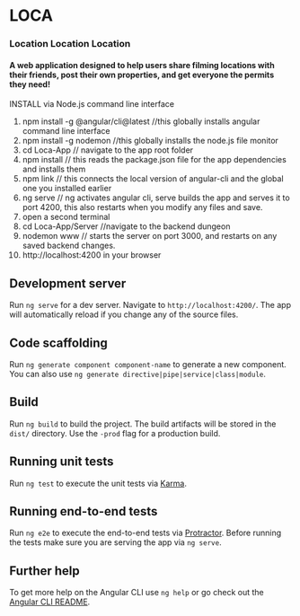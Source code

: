 LOCA
===

### Location Location Location
#### A web application designed to help users share filming locations with their friends, post their own properties, and get everyone the permits they need!


INSTALL via Node.js command line interface
1) npm install -g @angular/cli@latest //this globally installs angular command line interface
2) npm install -g nodemon //this globally installs the node.js file monitor
3) cd Loca-App // navigate to the app root folder
4) npm install // this reads the package.json file for the app dependencies and installs them
5) npm link // this connects the local version of angular-cli and the global one you installed earlier
6) ng serve // ng activates angular cli, serve builds the app and serves it to port 4200, this also restarts when you modify any files and save.
7) open a second terminal
8) cd Loca-App/Server //navigate to the backend dungeon
9) nodemon www // starts the server on port 3000, and restarts on any saved backend changes.
10) http://localhost:4200 in your browser


## Development server

Run `ng serve` for a dev server. Navigate to `http://localhost:4200/`. The app will automatically reload if you change any of the source files.

## Code scaffolding

Run `ng generate component component-name` to generate a new component. You can also use `ng generate directive|pipe|service|class|module`.

## Build

Run `ng build` to build the project. The build artifacts will be stored in the `dist/` directory. Use the `-prod` flag for a production build.

## Running unit tests

Run `ng test` to execute the unit tests via [Karma](https://karma-runner.github.io).

## Running end-to-end tests

Run `ng e2e` to execute the end-to-end tests via [Protractor](http://www.protractortest.org/).
Before running the tests make sure you are serving the app via `ng serve`.

## Further help

To get more help on the Angular CLI use `ng help` or go check out the [Angular CLI README](https://github.com/angular/angular-cli/blob/master/README.md).
